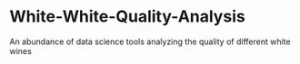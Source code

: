 # White-White-Quality-Analysis
An abundance of data science tools analyzing the quality of different white wines
